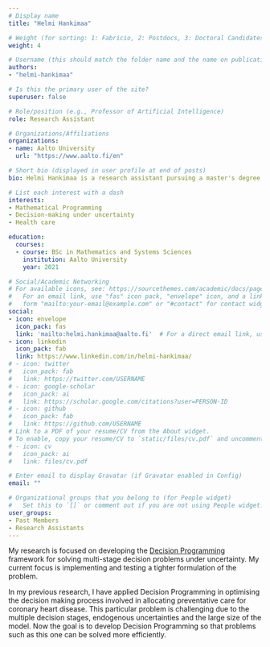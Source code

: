 ```yaml
---
# Display name
title: "Helmi Hankimaa"

# Weight (for sorting: 1: Fabricio, 2: Postdocs, 3: Doctoral Candidates, 4: Research Assistants)
weight: 4

# Username (this should match the folder name and the name on publications)
authors:
- "helmi-hankimaa"

# Is this the primary user of the site?
superuser: false

# Role/position (e.g., Professor of Artificial Intelligence)
role: Research Assistant

# Organizations/Affiliations
organizations:
- name: Aalto University
  url: "https://www.aalto.fi/en"

# Short bio (displayed in user profile at end of posts)
bio: Helmi Hankimaa is a research assistant pursuing a master's degree in mathematics and operations research at Aalto University.

# List each interest with a dash
interests:
- Mathematical Programming
- Decision-making under uncertainty
- Health care

education:
  courses:
  - course: BSc in Mathematics and Systems Sciences
    institution: Aalto University
    year: 2021

# Social/Academic Networking
# For available icons, see: https://sourcethemes.com/academic/docs/page-builder/#icons
#   For an email link, use "fas" icon pack, "envelope" icon, and a link in the
#   form "mailto:your-email@example.com" or "#contact" for contact widget.
social:
- icon: envelope
  icon_pack: fas
  link: 'mailto:helmi.hankimaa@aalto.fi'  # For a direct email link, use "mailto:test@example.org".
- icon: linkedin
  icon_pack: fab
  link: https://www.linkedin.com/in/helmi-hankimaa/
# - icon: twitter
#   icon_pack: fab
#   link: https://twitter.com/USERNAME
# - icon: google-scholar
#   icon_pack: ai
#   link: https://scholar.google.com/citations?user=PERSON-ID
# - icon: github
#   icon_pack: fab
#   link: https://github.com/USERNAME
# Link to a PDF of your resume/CV from the About widget.
# To enable, copy your resume/CV to `static/files/cv.pdf` and uncomment the lines below.
# - icon: cv
#   icon_pack: ai
#   link: files/cv.pdf

# Enter email to display Gravatar (if Gravatar enabled in Config)
email: ""

# Organizational groups that you belong to (for People widget)
#   Set this to `[]` or comment out if you are not using People widget.
user_groups:
- Past Members
- Research Assistants
---
```


My research is focused on developing the [Decision Programming](https://github.com/gamma-opt/DecisionProgramming.jl) framework for solving multi-stage decision problems under uncertainty. My current focus is implementing and testing a tighter formulation of the problem.

In my previous research, I have applied Decision Programming in optimising the decision making process involved in allocating preventative care for coronary heart disease. This particular problem is challenging due to the multiple decision stages, endogenous uncertainties and the large size of the model. Now the goal is to develop Decision Programming so that problems such as this one can be solved more efficiently.
